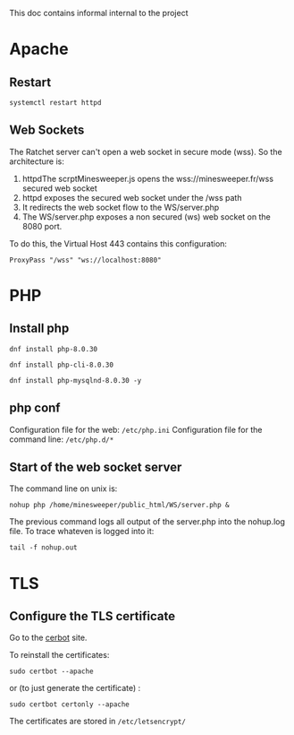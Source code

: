 This doc contains informal internal to the project

# Apache

## Restart

```
systemctl restart httpd
```

## Web Sockets

The Ratchet server can't open a web socket in secure mode (wss). So the architecture is:
1. httpdThe scrptMinesweeper.js opens the wss://minesweeper.fr/wss secured web socket
1. httpd exposes the secured web socket under the /wss path
1. It redirects the web socket flow to the WS/server.php
1. The WS/server.php exposes a non secured (ws) web socket on the 8080 port.

To do this, the Virtual Host 443 contains this configuration:

```
ProxyPass "/wss" "ws://localhost:8080"
```

# PHP

## Install php

```
dnf install php-8.0.30
```

```
dnf install php-cli-8.0.30
```

```
dnf install php-mysqlnd-8.0.30 -y
```

## php conf

Configuration file for the web: `/etc/php.ini`
Configuration file for the command line: `/etc/php.d/*`

## Start of the web socket server

The command line on unix is:

```
nohup php /home/minesweeper/public_html/WS/server.php &
```

The previous command logs all output of the server.php into the nohup.log file. To trace whateven is logged into it:

```
tail -f nohup.out
```

# TLS

## Configure the TLS certificate

Go to the [cerbot](https://certbot.eff.org/instructions?ws=apache&os=ubuntufocal) site.

To reinstall the certificates:

```
sudo certbot --apache
```

or (to just generate the certificate) :

```
sudo certbot certonly --apache
```


The certificates are stored in `/etc/letsencrypt/`



